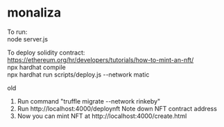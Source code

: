 # monaliza

To run:  
node server.js
  

To deploy solidity contract:
https://ethereum.org/hr/developers/tutorials/how-to-mint-an-nft/  
npx hardhat compile  
npx hardhat run scripts/deploy.js --network matic  



  
old
1. Run command "truffle migrate --network rinkeby"
2. Run http://localhost:4000/deploynft
Note down NFT contract address
3. Now you can mint NFT at http://localhost:4000/create.html
